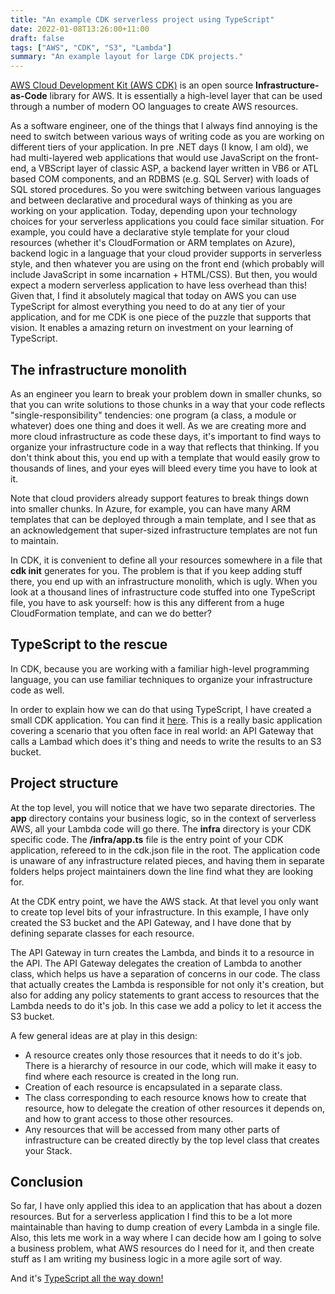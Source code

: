 ```yaml
---
title: "An example CDK serverless project using TypeScript"
date: 2022-01-08T13:26:00+11:00
draft: false
tags: ["AWS", "CDK", "S3", "Lambda"]
summary: "An example layout for large CDK projects."
---
```


<a href='https://github.com/aws/aws-cdk' target='_blank'>AWS Cloud Development Kit (AWS CDK)</a> is an open source **Infrastructure-as-Code** library for AWS.  It is essentially a high-level layer that can be used through a number of modern OO languages to create AWS resources.

As a software engineer, one of the things that I always find annoying is the need to switch between various ways of writing code as you are working on different tiers of your application.  In pre .NET days (I know, I am old), we had multi-layered web applications that would use JavaScript on the front-end, a VBScript layer of classic ASP, a backend layer written in VB6 or ATL based COM components, and an RDBMS (e.g. SQL Server) with loads of SQL stored procedures.  So you were switching between various languages and between declarative and procedural ways of thinking as you are working on your application.  Today, depending upon your technology choices for your serverless applications you could face similar situation.  For example, you could have a declarative style template for your cloud resources (whether it's CloudFormation or ARM templates on Azure), backend logic in a language that your cloud provider supports in serverless style, and then whatever you are using on the front end (which probably will include JavaScript in some incarnation + HTML/CSS).  But then, you would expect a modern serverless application to have less overhead than this!  Given that, I find it absolutely magical that today on AWS you can use TypeScript for almost everything you need to do at any tier of your application, and for me CDK is one piece of the puzzle that supports that vision.  It enables a amazing return on investment on your learning of TypeScript.

## The infrastructure monolith

As an engineer you learn to break your problem down in smaller chunks, so that you can write solutions to those chunks in a way that your code reflects "single-responsibility" tendencies: one program (a class, a module or whatever) does one thing and does it well.  As we are creating more and more cloud infrastructure as code these days, it's important to find ways to organize your infrastructure code in a way that reflects that thinking.  If you don't think about this, you end up with a template that would easily grow to thousands of lines, and your eyes will bleed every time you have to look at it.  

Note that cloud providers already support features to break things down into smaller chunks.  In Azure, for example, you can have many ARM templates that can be deployed through a main template, and I see that as an acknowledgement that super-sized infrastructure templates are not fun to maintain.  

In CDK, it is convenient to define all your resources somewhere in a file that **cdk init** generates for you.  The problem is that if you keep adding stuff there, you end up with an infrastructure monolith, which is ugly.  When you look at a thousand lines of infrastructure code stuffed into one TypeScript file, you have to ask yourself: how is this any different from a huge CloudFormation template, and can we do better?  

## TypeScript to the rescue
In CDK, because you are working with a familiar high-level programming language, you can use familiar techniques to organize your infrastructure code as well.

In order to explain how we can do that using TypeScript, I have created a small CDK application.  You can find it <a href='https://github.com/salmanalibanani/cdk-lambda-s3-example' target='_blank'>here</a>.  This is a really basic application covering a scenario that you often face in real world: an API Gateway that calls a Lambad which does it's thing and needs to write the results to an S3 bucket.

## Project structure
At the top level, you will notice that we have two separate directories.  The **app** directory contains your business logic, so in the context of serverless AWS, all your Lambda code will go there.  The **infra** directory is your CDK specific code.  The **/infra/app.ts** file is the entry point of your CDK application, refereed to in the cdk.json file in the root.  The application code is unaware of any infrastructure related pieces, and having them in separate folders helps project maintainers down the line find what they are looking for.

At the CDK entry point, we have the AWS stack.  At that level you only want to create top level bits of your infrastructure.  In this example, I have only created the S3 bucket and the API Gateway, and I have done that by defining separate classes for each resource.

The API Gateway in turn creates the Lambda, and binds it to a resource in the API.  The API Gateway delegates the creation of Lambda to another class, which helps us have a separation of concerns in our code.  The class that actually creates the Lambda is responsible for not only it's creation, but also for adding any policy statements to grant access to resources that the Lambda needs to do it's job.  In this case we add a policy to let it access the S3 bucket.  

A few general ideas are at play in this design:

* A resource creates only those resources that it needs to do it's job.  There is a hierarchy of resource in our code, which will make it easy to find where each resource is created in the long run.
* Creation of each resource is encapsulated in a separate class.
* The class corresponding to each resource knows how to create that resource, how to delegate the creation of other resources it depends on, and how to grant access to those other resources.
* Any resources that will be accessed from many other parts of infrastructure can be created directly by the top level class that creates your Stack.

## Conclusion

So far, I have only applied this idea to an application that has about a dozen resources.  But for a serverless application I find this to be a lot more maintainable than having to dump creation of every Lambda in a single file.  Also, this lets me work in a way where I can decide how am I going to solve a business problem, what AWS resources do I need for it, and then create stuff as I am writing my business logic in a more agile sort of way. 

And it's <a href='https://en.wikipedia.org/wiki/Turtles_all_the_way_down' target='_blank'>TypeScript all the way down!</a>








